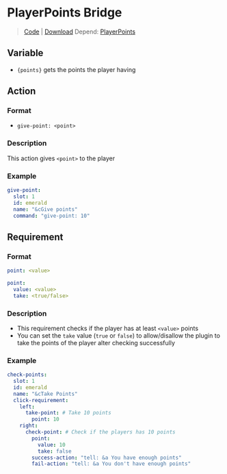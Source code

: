 # PlayerPoints Bridge
> [Code](https://github.com/BetterGUI-MC/PlayerPointsBridge/) | [Download](https://ci.codemc.io/job/BetterGUI-MC/view/Addon/job/PlayerPointsBridge/)
> Depend: [PlayerPoints](https://www.spigotmc.org/resources/playerpoints.80745/)

## Variable
* `{points}` gets the points the player having

## Action

### Format
* `give-point: <point>`

### Description
This action gives `<point>` to the player

### Example
```yaml
give-point:
  slot: 1
  id: emerald
  name: "&cGive points"
  command: "give-point: 10"
```

## Requirement

### Format
```yaml
point: <value>
```
```yaml
point:
  value: <value>
  take: <true/false>
```

### Description
* This requirement checks if the player has at least `<value>` points
* You can set the `take` value (`true` or `false`) to allow/disallow the plugin to take the points of the player alter checking successfully

### Example
```yaml
check-points:
  slot: 1
  id: emerald
  name: "&cTake Points"
  click-requirement:
    left:
      take-point: # Take 10 points
        point: 10
    right:
      check-point: # Check if the players has 10 points
        point:
          value: 10
          take: false
        success-action: "tell: &a You have enough points"
        fail-action: "tell: &a You don't have enough points"
```
